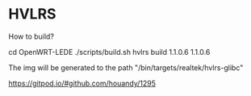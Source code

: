 # HVLRS
How to build?

cd OpenWRT-LEDE
./scripts/build.sh hvlrs build 1.1.0.6 1.1.0.6

The img will be generated to the path "/bin/targets/realtek/hvlrs-glibc"

https://gitpod.io/#github.com/houandy/1295
